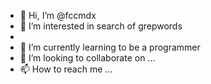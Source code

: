 - 👋 Hi, I’m @fccmdx
- 👀 I’m interested in search of grepwords
- 
- 🌱 I’m currently learning to be a programmer
- 💞️ I’m looking to collaborate on ...
- 📫 How to reach me ...

<!---
fccmdx/fccmdx is a ✨ special ✨ repository because its `README.md` (this file) appears on your GitHub profile.
You can click the Preview link to take a look at your changes.
--->
